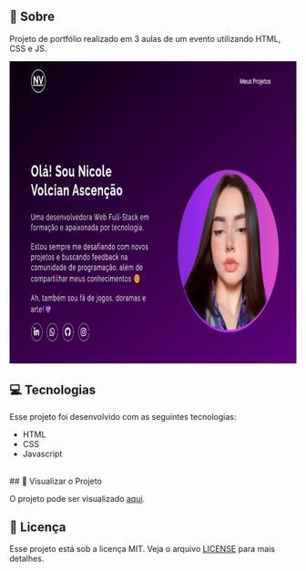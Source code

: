 ## 📖 Sobre

Projeto de portfólio realizado em 3 aulas de um evento utilizando HTML, CSS e JS.

<p align="center" >  
   <img src="resources/banner.png" alt="Banner do projeto" width="800" height="531"/> 
</p>

## 💻 Tecnologias

Esse projeto foi desenvolvido com as seguintes tecnologias:

- HTML
- CSS
- Javascript
<br/>
## 🚀 Visualizar o Projeto

O projeto pode ser visualizado [aqui](https://nicolevlc.github.io/projeto-portfolio/).

## 📝 Licença
Esse projeto está sob a licença MIT. Veja o arquivo [LICENSE](./license.txt) para mais detalhes.